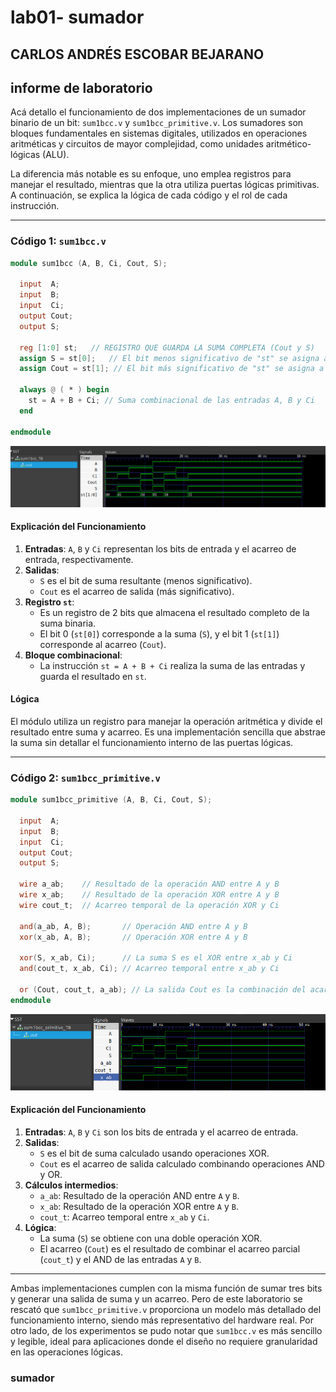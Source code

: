 # lab01- sumador 
## CARLOS ANDRÉS ESCOBAR BEJARANO

## informe de laboratorio

Acá detallo el funcionamiento de dos implementaciones de un sumador binario de un bit: `sum1bcc.v` y `sum1bcc_primitive.v`. Los sumadores son bloques fundamentales en sistemas digitales, utilizados en operaciones aritméticas y circuitos de mayor complejidad, como unidades aritmético-lógicas (ALU).

La diferencia más notable es su enfoque, uno emplea registros para manejar el resultado, mientras que la otra utiliza puertas lógicas primitivas. A continuación, se explica la lógica de cada código y el rol de cada instrucción.

---

### Código 1: `sum1bcc.v`
```verilog
module sum1bcc (A, B, Ci, Cout, S);

  input  A;
  input  B;
  input  Ci;
  output Cout;
  output S;

  reg [1:0] st;   // REGISTRO QUE GUARDA LA SUMA COMPLETA (Cout y S)
  assign S = st[0];   // El bit menos significativo de "st" se asigna a la salida S
  assign Cout = st[1]; // El bit más significativo de "st" se asigna a la salida Cout

  always @ ( * ) begin
  	st = A + B + Ci; // Suma combinacional de las entradas A, B y Ci
  end

endmodule
```
![Sumador](imagenes/Sum1normal.jpg)



#### Explicación del Funcionamiento
1. **Entradas**: `A`, `B` y `Ci` representan los bits de entrada y el acarreo de entrada, respectivamente.
2. **Salidas**: 
   - `S` es el bit de suma resultante (menos significativo).
   - `Cout` es el acarreo de salida (más significativo).
3. **Registro `st`**:
   - Es un registro de 2 bits que almacena el resultado completo de la suma binaria.
   - El bit 0 (`st[0]`) corresponde a la suma (`S`), y el bit 1 (`st[1]`) corresponde al acarreo (`Cout`).
4. **Bloque combinacional**:
   - La instrucción `st = A + B + Ci` realiza la suma de las entradas y guarda el resultado en `st`.

#### Lógica
El módulo utiliza un registro para manejar la operación aritmética y divide el resultado entre suma y acarreo. Es una implementación sencilla que abstrae la suma sin detallar el funcionamiento interno de las puertas lógicas.

---

### Código 2: `sum1bcc_primitive.v`
```verilog
module sum1bcc_primitive (A, B, Ci, Cout, S);

  input  A;
  input  B;
  input  Ci;
  output Cout;
  output S;

  wire a_ab;    // Resultado de la operación AND entre A y B
  wire x_ab;    // Resultado de la operación XOR entre A y B
  wire cout_t;  // Acarreo temporal de la operación XOR y Ci

  and(a_ab, A, B);       // Operación AND entre A y B
  xor(x_ab, A, B);       // Operación XOR entre A y B

  xor(S, x_ab, Ci);      // La suma S es el XOR entre x_ab y Ci
  and(cout_t, x_ab, Ci); // Acarreo temporal entre x_ab y Ci

  or (Cout, cout_t, a_ab); // La salida Cout es la combinación del acarreo temporal y a_ab
endmodule
```
![Sumador Primitivo](imagenes/Sum1Primitivo.jpg)



#### Explicación del Funcionamiento
1. **Entradas**: `A`, `B` y `Ci` son los bits de entrada y el acarreo de entrada.
2. **Salidas**:
   - `S` es el bit de suma calculado usando operaciones XOR.
   - `Cout` es el acarreo de salida calculado combinando operaciones AND y OR.
3. **Cálculos intermedios**:
   - `a_ab`: Resultado de la operación AND entre `A` y `B`.
   - `x_ab`: Resultado de la operación XOR entre `A` y `B`.
   - `cout_t`: Acarreo temporal entre `x_ab` y `Ci`.
4. **Lógica**:
   - La suma (`S`) se obtiene con una doble operación XOR.
   - El acarreo (`Cout`) es el resultado de combinar el acarreo parcial (`cout_t`) y el AND de las entradas `A` y `B`.

---

Ambas implementaciones cumplen con la misma función de sumar tres bits y generar una salida de suma y un acarreo. Pero de este laboratorio se rescató que `sum1bcc_primitive.v` proporciona un modelo más detallado del funcionamiento interno, siendo más representativo del hardware real. Por otro lado, de los experimentos se pudo notar que `sum1bcc.v` es más sencillo y legible, ideal para aplicaciones donde el diseño no requiere granularidad en las operaciones lógicas.











### sumador 
